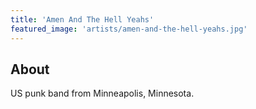 ```yaml
---
title: 'Amen And The Hell Yeahs'
featured_image: 'artists/amen-and-the-hell-yeahs.jpg'
---
```


## About

US punk band from Minneapolis, Minnesota.
